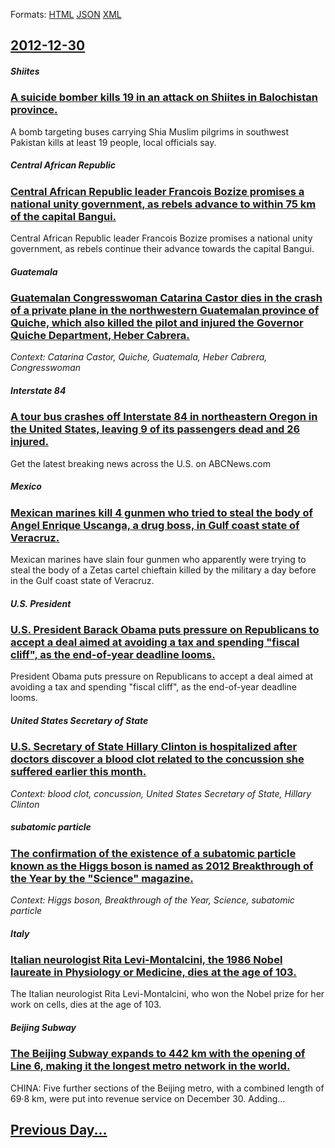 
Formats: [HTML](2012/12/30/index.html)  [JSON](2012/12/30/index.json)  [XML](2012/12/30/index.xml)  

## [2012-12-30](/news/2012/12/30/index.md)

##### Shiites
### [A suicide bomber kills 19 in an attack on Shiites in Balochistan province. ](/news/2012/12/30/a-suicide-bomber-kills-19-in-an-attack-on-shiites-in-balochistan-province.md)
A bomb targeting buses carrying Shia Muslim pilgrims in southwest Pakistan kills at least 19 people, local officials say.

##### Central African Republic
### [Central African Republic leader Francois Bozize promises a national unity government, as rebels advance to within 75 km of the capital Bangui. ](/news/2012/12/30/central-african-republic-leader-franassois-boziza-c-promises-a-national-unity-government-as-rebels-advance-to-within-75-km-of-the-capital-ban.md)
Central African Republic leader Francois Bozize promises a national unity government, as rebels continue their advance towards the capital Bangui.

##### Guatemala
### [Guatemalan Congresswoman Catarina Castor dies in the crash of a private plane in the northwestern Guatemalan province of Quiche, which also killed the pilot and injured the Governor Quiche Department, Heber Cabrera. ](/news/2012/12/30/guatemalan-congresswoman-catarina-castor-dies-in-the-crash-of-a-private-plane-in-the-northwestern-guatemalan-province-of-quicha-c-which-also.md)
_Context: Catarina Castor, Quiche, Guatemala, Heber Cabrera, Congresswoman_

##### Interstate 84
### [A tour bus crashes off Interstate 84 in northeastern Oregon in the United States, leaving 9 of its passengers dead and 26 injured. ](/news/2012/12/30/a-tour-bus-crashes-off-interstate-84-in-northeastern-oregon-in-the-united-states-leaving-9-of-its-passengers-dead-and-26-injured.md)
Get the latest breaking news across the U.S. on ABCNews.com

##### Mexico
### [Mexican marines kill 4 gunmen who tried to steal the body of Angel Enrique Uscanga, a drug boss, in Gulf coast state of Veracruz. ](/news/2012/12/30/mexican-marines-kill-4-gunmen-who-tried-to-steal-the-body-of-angel-enrique-uscanga-a-drug-boss-in-gulf-coast-state-of-veracruz.md)
Mexican marines have slain four gunmen who apparently were trying to steal the body of a Zetas cartel chieftain killed by the military a day before in the Gulf coast state of Veracruz.

##### U.S. President
### [U.S. President Barack Obama puts pressure on Republicans to accept a deal aimed at avoiding a tax and spending "fiscal cliff", as the end-of-year deadline looms. ](/news/2012/12/30/u-s-president-barack-obama-puts-pressure-on-republicans-to-accept-a-deal-aimed-at-avoiding-a-tax-and-spending-fiscal-cliff-as-the-end-of.md)
President Obama puts pressure on Republicans to accept a deal aimed at avoiding a tax and spending &quot;fiscal cliff&quot;, as the end-of-year deadline looms.

##### United States Secretary of State
### [U.S. Secretary of State Hillary Clinton is hospitalized after doctors discover a blood clot related to the concussion she suffered earlier this month. ](/news/2012/12/30/u-s-secretary-of-state-hillary-clinton-is-hospitalized-after-doctors-discover-a-blood-clot-related-to-the-concussion-she-suffered-earlier-t.md)
_Context: blood clot, concussion, United States Secretary of State, Hillary Clinton_

##### subatomic particle
### [The confirmation of the existence of a subatomic particle known as the Higgs boson is named as 2012 Breakthrough of the Year by the "Science" magazine. ](/news/2012/12/30/the-confirmation-of-the-existence-of-a-subatomic-particle-known-as-the-higgs-boson-is-named-as-2012-breakthrough-of-the-year-by-the-science.md)
_Context: Higgs boson, Breakthrough of the Year, Science, subatomic particle_

##### Italy
### [Italian neurologist Rita Levi-Montalcini, the 1986 Nobel laureate in Physiology or Medicine, dies at the age of 103. ](/news/2012/12/30/italian-neurologist-rita-levi-montalcini-the-1986-nobel-laureate-in-physiology-or-medicine-dies-at-the-age-of-103.md)
The Italian neurologist Rita Levi-Montalcini, who won the Nobel prize for her work on cells, dies at the age of 103.

##### Beijing Subway
### [The Beijing Subway expands to 442 km with the opening of Line 6, making it the longest metro network in the world. ](/news/2012/12/30/the-beijing-subway-expands-to-442-km-with-the-opening-of-line-6-making-it-the-longest-metro-network-in-the-world.md)
CHINA: Five further sections of the Beijing metro, with a combined length of 69·8&nbsp;km, were put into revenue service on December 30. Adding...

## [Previous Day...](/news/2012/12/29/index.md)

